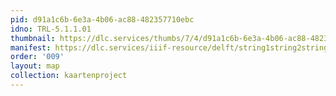 ```yaml
---
pid: d91a1c6b-6e3a-4b06-ac88-482357710ebc
idno: TRL-5.1.1.01
thumbnail: https://dlc.services/thumbs/7/4/d91a1c6b-6e3a-4b06-ac88-482357710ebc/full/400,339/0/default.jpg
manifest: https://dlc.services/iiif-resource/delft/string1string2string3/kaartenproject-2007/TRL-5.1.1.01
order: '009'
layout: map
collection: kaartenproject
---
```

